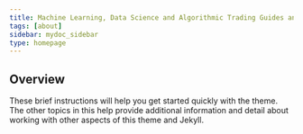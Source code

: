 ```yaml
---
title: Machine Learning, Data Science and Algorithmic Trading Guides and Notes
tags: [about]
sidebar: mydoc_sidebar
type: homepage
---
```


## Overview

These brief instructions will help you get started quickly with the theme. The other topics in this help provide additional information and detail about working with other aspects of this theme and Jekyll.

